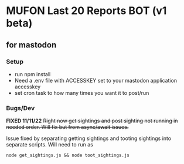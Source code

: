 # MUFON Last 20 Reports BOT (v1 beta)
## for mastodon

### Setup
* run npm install
* Need a .env file with ACCESSKEY set to your mastodon application accesskey
* set cron task to how many times you want it to post/run

### Bugs/Dev

**FIXED 11/11/22** ~~Right now get sightings and post sighting not running in needed order. Will fix but from async/await issues.~~

Issue fixed by separating getting sightings and tooting sightings into separate scripts. Will need to run as

```
node get_sightings.js && node toot_sightings.js
```